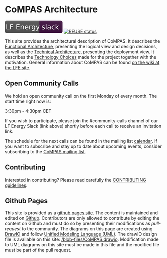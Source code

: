 <!--
SPDX-FileCopyrightText: 2021 Alliander N.V.

SPDX-License-Identifier: CC-BY-4.0
-->


# CoMPAS Architecture

[![Slack](public/LFEnergy-slack.svg)](http://lfenergy.slack.com/)
[![REUSE status](https://api.reuse.software/badge/github.com/com-pas/compas-architecture)](https://api.reuse.software/info/github.com/com-pas/compas-architecture)

This site provides the architectural description of CoMPAS. It describes the [Functional Architecture](FUNCTIONAL_ARCHITECTURE.md), presenting the logical view and design decisions, as well as the [Technical Architecture](technical/TECHNICAL_ARCHITECTURE.md), presenting the deployment view. It describes the [Technology Choices](TECHNOLOGY.md) made for the project together with the motivation.
General information about CoMPAS can be found [on the wiki at the LFE site](https://wiki.lfenergy.org/display/HOME/CoMPAS).

## Open Community Calls
We hold an open community call on the first Monday of every month. The start time right now is:

3:30pm - 4:30pm CET

If you wish to participate, please join the #community-calls channel of our LF Energy Slack (link above) shortly before each call to receive an invitation link.

The schedule for the next calls can be found in the mailing list [calendar](https://lists.lfenergy.org/g/CoMPAS/calendar).
If you want to subscribe and stay up to date about upcoming events, consider subscribing to the [CoMPAS mailing list](https://lists.lfenergy.org/g/CoMPAS).

## Contributing
Interested in contributing? Please read carefully the [CONTRIBUTING guidelines](https://com-pas.github.io/contributing/).

## Github Pages
This site is provided as a [github pages site](https://com-pas.github.io/compas-architecture/). 
The content is maintained and edited on [Github](https://github.com/com-pas/compas-architecture). 
Contributors are only allowed to contribute by editing the content on Github and must do so by presenting their modifications as *pull-request* to the community. 
The diagrams on this page are created using [DrawIO](https://github.com/jgraph/drawio-desktop/releases) 
and follow [Unified Modeling Language (UML)](https://www.omg.org/spec/UML/). 
The drawIO design file is available on this site: [/blob-files/CoMPAS.drawio](blob-files/CoMPAS.drawio). 
Modification made to UML diagrams on this site must be made in this file and the modified file must be part of the pull request.
